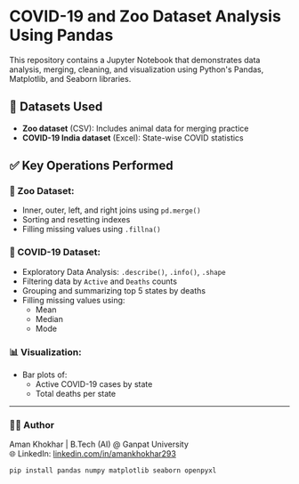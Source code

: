   # COVID-19 and Zoo Dataset Analysis Using Pandas

This repository contains a Jupyter Notebook that demonstrates data analysis, merging, cleaning, and visualization using Python's Pandas, Matplotlib, and Seaborn libraries.

## 📁 Datasets Used

- **Zoo dataset** (CSV): Includes animal data for merging practice
- **COVID-19 India dataset** (Excel): State-wise COVID statistics

## ✅ Key Operations Performed

### 🐾 Zoo Dataset:
- Inner, outer, left, and right joins using `pd.merge()`
- Sorting and resetting indexes
- Filling missing values using `.fillna()`

### 🦠 COVID-19 Dataset:
- Exploratory Data Analysis: `.describe()`, `.info()`, `.shape`
- Filtering data by `Active` and `Deaths` counts
- Grouping and summarizing top 5 states by deaths
- Filling missing values using:
  - Mean
  - Median
  - Mode

### 📊 Visualization:
- Bar plots of:
  - Active COVID-19 cases by state
  - Total deaths per state

----

### 🙋‍♂️ Author
Aman Khokhar | B.Tech (AI) @ Ganpat University  
🌐 LinkedIn: [linkedin.com/in/amankhokhar293](https://linkedin.com/in/amankhokhar293)

```bash
pip install pandas numpy matplotlib seaborn openpyxl

